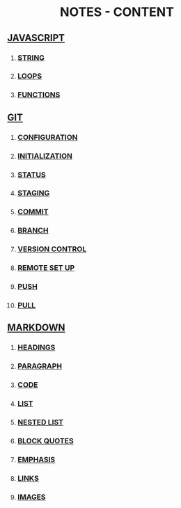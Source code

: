 <!-- # NOTES - CONTENTS -->
<h1><center> NOTES - CONTENT </center></h1>

<!-- JAVASCRIPT LINKS -->

## [JAVASCRIPT](https://github.com/HasanujjamanGazi/NOTES/tree/main/JS)

1. ### [STRING](https://github.com/HasanujjamanGazi/NOTES/blob/main/JS/STRING.md)

2. ### [LOOPS](https://github.com/HasanujjamanGazi/NOTES/blob/main/JS/LOOPS.md)

3. ### [FUNCTIONS](https://github.com/HasanujjamanGazi/NOTES/blob/main/JS/FUNCTION.md)




<!-- GIT LINKS -->

## [GIT](https://github.com/HasanujjamanGazi/NOTES/blob/main/GIT/git.md)

1. ### [CONFIGURATION](https://github.com/HasanujjamanGazi/NOTES/blob/main/GIT/git.md#configuration)

2. ### [INITIALIZATION](https://github.com/HasanujjamanGazi/NOTES/blob/main/GIT/git.md#initialization)

3. ### [STATUS](https://github.com/HasanujjamanGazi/NOTES/blob/main/GIT/git.md#status)

4. ### [STAGING](https://github.com/HasanujjamanGazi/NOTES/blob/main/GIT/git.md#staging)

5. ### [COMMIT](https://github.com/HasanujjamanGazi/NOTES/blob/main/GIT/git.md#commit)

6. ### [BRANCH](https://github.com/HasanujjamanGazi/NOTES/blob/main/GIT/git.md#branch)

7. ### [VERSION CONTROL](https://github.com/HasanujjamanGazi/NOTES/blob/main/GIT/git.md#version-control)

8. ### [REMOTE SET UP](https://github.com/HasanujjamanGazi/NOTES/blob/main/GIT/git.md#remote-set-up)

9. ### [PUSH](https://github.com/HasanujjamanGazi/NOTES/blob/main/GIT/git.md#push)

10. ### [PULL](https://github.com/HasanujjamanGazi/NOTES/blob/main/GIT/git.md#pull)

<!-- MARKDOWN LINKS -->

## [MARKDOWN](https://github.com/HasanujjamanGazi/NOTES/blob/main/MARKDOWN/markdown.md)

1. ### [HEADINGS](https://github.com/HasanujjamanGazi/NOTES/blob/main/MARKDOWN/markdown.md#headings)

2. ### [PARAGRAPH](https://github.com/HasanujjamanGazi/NOTES/blob/main/MARKDOWN/markdown.md#paragraph)

3. ### [CODE](https://github.com/HasanujjamanGazi/NOTES/blob/main/MARKDOWN/markdown.md#code)

4. ### [LIST](https://github.com/HasanujjamanGazi/NOTES/blob/main/MARKDOWN/markdown.md#list)

5. ### [NESTED LIST](https://github.com/HasanujjamanGazi/NOTES/blob/main/MARKDOWN/markdown.md#nested-list)

6. ### [BLOCK QUOTES](https://github.com/HasanujjamanGazi/NOTES/blob/main/MARKDOWN/markdown.md#block-quotes)

7. ### [EMPHASIS](https://github.com/HasanujjamanGazi/NOTES/blob/main/MARKDOWN/markdown.md#emphasis)

8. ### [LINKS](https://github.com/HasanujjamanGazi/NOTES/blob/main/MARKDOWN/markdown.md#links)

9. ### [IMAGES](https://github.com/HasanujjamanGazi/NOTES/blob/main/MARKDOWN/markdown.md#images)

